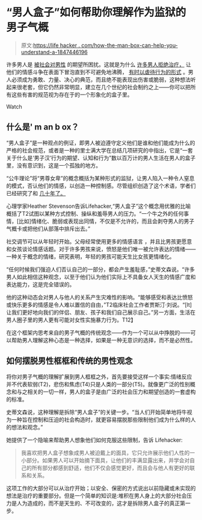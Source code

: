 # “男人盒子”如何帮助你理解作为监狱的男子气概

> 原文:[https://life hacker . com/how-the-man-box-can-help-you-understand-a-1847446196](https://lifehacker.com/how-the-man-box-can-help-you-understand-masculinity-a-1847446196)

许多男人是 [被社会对男性](https://www.theatlantic.com/health/archive/2019/02/toxic-masculinity-history/583411/) 的期望所困扰。这就是为什么 [许多男人拒绝治疗，](https://lifehacker.com/why-men-resist-going-to-therapy-and-why-we-shouldnt-1846328708) 让他们的情感斗争在表面下冒泡直到不可避免地沸腾， [有时以虐待行为的形式](https://www.ncbi.nlm.nih.gov/pmc/articles/PMC3532855/) 。男人必须成为勇敢、力量、决心的典范，而且绝不能表现出伤害或脆弱，这种想法听起来很老套，但它仍然非常明显，建立在几个世纪的社会制约之上——你可以把所有这些有害的规范视为存在于的一个形象化的盒子里。

Watch

## 什么是' m an b ox？

“男人盒子”是一种观点的例证，即男人被迫遵守定义他们是谁和他们能成为什么的严格的社会规范，或者是一种的里士满大学在总结几项研究的中指出，它是“一套关于什么是‘男子汉’行为的期望、认知和行为”数以百万计的男人生活在男人的盒子里，没有意识到，这是一个孤独的地方。

“公牛理论”将“男尊女卑”的概念概括为某种形式的监狱，让男人陷入一种令人窒息的模式，否认他们的情感，以创造一种控制感。尽管组织创造了这个术语，学者们已经研究了和 [几十年了。](https://drum.lib.umd.edu/handle/1903/6862)

心理学家Heather Stevenson告诉Lifehacker,“男人盒子”这个概念用优雅的比喻概括了T2试图以某种方式控制、操纵和羞辱男人的压力。“一个牛之外的任何事情，[比如]情绪化、脆弱或表现出同情，不仅是不允许的，而且会剥夺男人的男子气概卡或把他们从部落中排斥出去。”

社交调节可以从年轻时开始。父母经常使用更多的情感语言 ，并且比男孩更愿意和女孩谈论情感话题。对于许多男孩来说，愤怒是他们唯一被允许表达的情绪——一种关于概念的情绪，研究表明，年轻的男孩可能天生比女孩更情绪化。

“任何时候我们强迫人们否认自己的一部分，都会产生羞耻感，”史蒂文森说。“许多男人如此相信这种观念，以至于他们认为他们实际上不具备女人天生的情感广度和表达能力，这是完全错误的。

他的这种动态会对男人与他人的关系产生灾难性的影响。“能够感受和表达比愤怒或快乐更多的情感是令人难以置信的自由，”T2临床社会工作者贾斯汀·刘说。“[It] 让我们更好地向我们的伴侣、朋友、孩子和我们自己展示自己。”另一方面，生活在男人圈子里的男人更有可能对女性实施暴力行为。T12】

在这个框架内思考来自的男子气概的传统观念——作为一个可以从中挣脱的——可以帮助男人理解这种心态是一种选择，如果是一种无意识的选择，而不是必然性。

## 如何摆脱男性框框和传统的男性观念

将你对男子气概的理解扩展到男人框框之外，首先要接受这样一个事实:情绪反应并不代表软弱(T2)，悲伤和焦虑(T4)只是人类的一部分(T5)。就像更广泛的性别概念和与之相关的一切一样，男人的盒子是由广泛的社会压力和期望创造的一套虚构的标准。

史蒂文森说，这种理解是拆除“男人盒子”的关键一步。“当人们开始简单地将牛视为一种旨在控制和压迫的社会构造时，就更容易摆脱那些限制他们成为什么样的人的想法和观念。”

她提供了一个隐喻来帮助男人想象他们如何克服这些限制，告诉 Lifehacker:

> 我喜欢把男人盒子想象成男人被迫戴上的面具，它只允许展示他们人性的一小部分。如果男人可以开始摘下面具，让他们的丰满显露出来，并学会对自己的所有部分都感到舒适，他们不仅会感觉更好，而且会与他人有更好的联系和关系。

这项工作的大部分可以从治疗开始；以安全、保密的方式说出以前隐藏或未实现的想法是治疗的重要部分。但是一个简单的知识是:堆积在男人身上的大部分社会压力是人为造成的，而不是天生的、不可改变的，这才是拆除男人盒子的真正第一步。